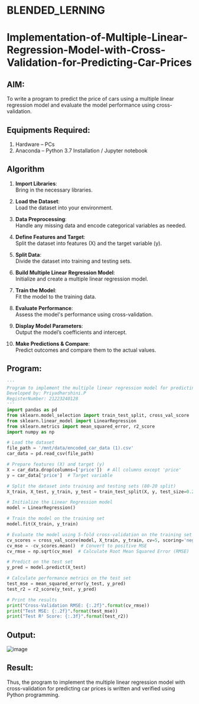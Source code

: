 # BLENDED_LERNING
# Implementation-of-Multiple-Linear-Regression-Model-with-Cross-Validation-for-Predicting-Car-Prices

## AIM:
To write a program to predict the price of cars using a multiple linear regression model and evaluate the model performance using cross-validation.

## Equipments Required:
1. Hardware – PCs
2. Anaconda – Python 3.7 Installation / Jupyter notebook

## Algorithm
1. **Import Libraries**:  
   Bring in the necessary libraries.

2. **Load the Dataset**:  
   Load the dataset into your environment.

3. **Data Preprocessing**:  
   Handle any missing data and encode categorical variables as needed.

4. **Define Features and Target**:  
   Split the dataset into features (X) and the target variable (y).

5. **Split Data**:  
   Divide the dataset into training and testing sets.

6. **Build Multiple Linear Regression Model**:  
   Initialize and create a multiple linear regression model.

7. **Train the Model**:  
   Fit the model to the training data.

8. **Evaluate Performance**:  
   Assess the model's performance using cross-validation.

9. **Display Model Parameters**:  
   Output the model’s coefficients and intercept.

10. **Make Predictions & Compare**:  
    Predict outcomes and compare them to the actual values. 

## Program:
```python
'''
Program to implement the multiple linear regression model for predicting car prices with cross-validation.
Developed by: Priyadharshini.P
RegisterNumber: 21223240128
'''
import pandas as pd
from sklearn.model_selection import train_test_split, cross_val_score
from sklearn.linear_model import LinearRegression
from sklearn.metrics import mean_squared_error, r2_score
import numpy as np

# Load the dataset
file_path = '/mnt/data/encoded_car_data (1).csv'
car_data = pd.read_csv(file_path)

# Prepare features (X) and target (y)
X = car_data.drop(columns=['price'])  # All columns except 'price'
y = car_data['price']  # Target variable

# Split the dataset into training and testing sets (80-20 split)
X_train, X_test, y_train, y_test = train_test_split(X, y, test_size=0.2, random_state=42)

# Initialize the Linear Regression model
model = LinearRegression()

# Train the model on the training set
model.fit(X_train, y_train)

# Evaluate the model using 5-fold cross-validation on the training set
cv_scores = cross_val_score(model, X_train, y_train, cv=5, scoring='neg_mean_squared_error')
cv_mse = -cv_scores.mean()  # Convert to positive MSE
cv_rmse = np.sqrt(cv_mse)  # Calculate Root Mean Squared Error (RMSE)

# Predict on the test set
y_pred = model.predict(X_test)

# Calculate performance metrics on the test set
test_mse = mean_squared_error(y_test, y_pred)
test_r2 = r2_score(y_test, y_pred)

# Print the results
print("Cross-Validation RMSE: {:.2f}".format(cv_rmse))
print("Test MSE: {:.2f}".format(test_mse))
print("Test R² Score: {:.3f}".format(test_r2))

```

## Output:
![image](https://github.com/user-attachments/assets/4ac0fd0b-c2db-4984-b942-d1b897d7db58)



## Result:
Thus, the program to implement the multiple linear regression model with cross-validation for predicting car prices is written and verified using Python programming.
